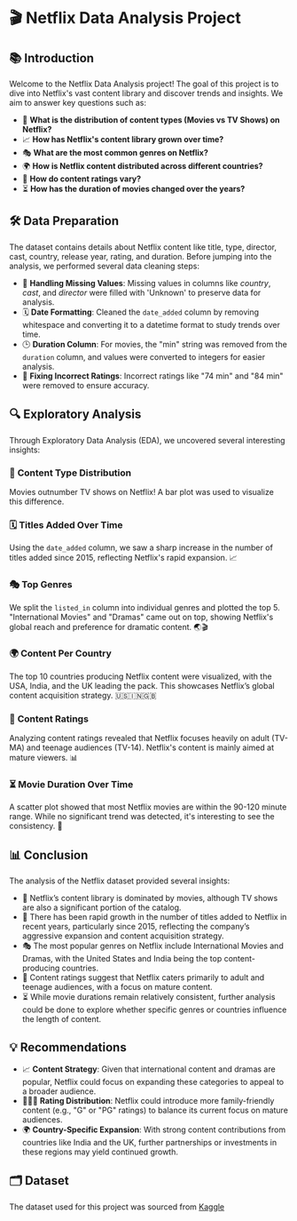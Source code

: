 # 🎬 Netflix Data Analysis Project

## 📚 **Introduction**

Welcome to the Netflix Data Analysis project! The goal of this project is to dive into Netflix's vast content library and discover trends and insights. We aim to answer key questions such as:

- 🍿 **What is the distribution of content types (Movies vs TV Shows) on Netflix?**
- 📈 **How has Netflix's content library grown over time?**
- 🎭 **What are the most common genres on Netflix?**
- 🌍 **How is Netflix content distributed across different countries?**
- 🔞 **How do content ratings vary?**
- ⏳ **How has the duration of movies changed over the years?**

## 🛠 **Data Preparation**

The dataset contains details about Netflix content like title, type, director, cast, country, release year, rating, and duration. Before jumping into the analysis, we performed several data cleaning steps:

- 🧹 **Handling Missing Values**: Missing values in columns like *country*, *cast*, and *director* were filled with 'Unknown' to preserve data for analysis.
- 🗓 **Date Formatting**: Cleaned the `date_added` column by removing whitespace and converting it to a datetime format to study trends over time.
- 🕒 **Duration Column**: For movies, the "min" string was removed from the `duration` column, and values were converted to integers for easier analysis.
- 🚫 **Fixing Incorrect Ratings**: Incorrect ratings like "74 min" and "84 min" were removed to ensure accuracy.

## 🔍 **Exploratory Analysis**

Through Exploratory Data Analysis (EDA), we uncovered several interesting insights:

### 🍿 **Content Type Distribution**
Movies outnumber TV shows on Netflix! A bar plot was used to visualize this difference.

### 🗓 **Titles Added Over Time**
Using the `date_added` column, we saw a sharp increase in the number of titles added since 2015, reflecting Netflix's rapid expansion. 📈

### 🎭 **Top Genres**
We split the `listed_in` column into individual genres and plotted the top 5. "International Movies" and "Dramas" came out on top, showing Netflix's global reach and preference for dramatic content. 🌏🎬

### 🌍 **Content Per Country**
The top 10 countries producing Netflix content were visualized, with the USA, India, and the UK leading the pack. This showcases Netflix’s global content acquisition strategy. 🇺🇸🇮🇳🇬🇧

### 🔞 **Content Ratings**
Analyzing content ratings revealed that Netflix focuses heavily on adult (TV-MA) and teenage audiences (TV-14). Netflix's content is mainly aimed at mature viewers. 📊

### ⏳ **Movie Duration Over Time**
A scatter plot showed that most Netflix movies are within the 90-120 minute range. While no significant trend was detected, it's interesting to see the consistency. 🎥

## 📊 **Conclusion**

The analysis of the Netflix dataset provided several insights:

- 🎥 Netflix’s content library is dominated by movies, although TV shows are also a significant portion of the catalog.
- 🚀 There has been rapid growth in the number of titles added to Netflix in recent years, particularly since 2015, reflecting the company’s aggressive expansion and content acquisition strategy.
- 🎭 The most popular genres on Netflix include International Movies and Dramas, with the United States and India being the top content-producing countries.
- 🔞 Content ratings suggest that Netflix caters primarily to adult and teenage audiences, with a focus on mature content.
- ⏳ While movie durations remain relatively consistent, further analysis could be done to explore whether specific genres or countries influence the length of content.

## 💡 **Recommendations**

- 📈 **Content Strategy**: Given that international content and dramas are popular, Netflix could focus on expanding these categories to appeal to a broader audience.
- 👨‍👩‍👧 **Rating Distribution**: Netflix could introduce more family-friendly content (e.g., "G" or "PG" ratings) to balance its current focus on mature audiences.
- 🌍 **Country-Specific Expansion**: With strong content contributions from countries like India and the UK, further partnerships or investments in these regions may yield continued growth.
  
## 🗂 **Dataset**

The dataset used for this project was sourced from [Kaggle](https://www.kaggle.com/datasets/shivamb/netflix-shows/data)
